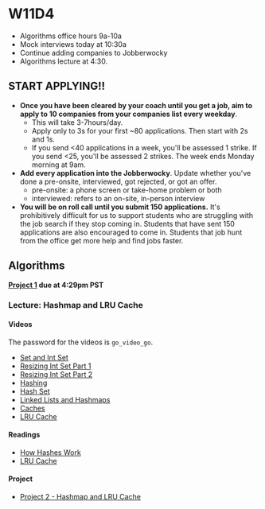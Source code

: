 # W11D4
* Algorithms office hours 9a-10a
* Mock interviews today at 10:30a
* Continue adding companies to Jobberwocky
* Algorithms lecture at 4:30.

## START APPLYING!!
  * **Once you have been cleared by your coach until you get a job, aim to apply to 10 companies from your companies list every weekday**.  
    * This will take 3-7hours/day.
    * Apply only to 3s for your first ~80 applications. Then start with 2s and 1s.
    * If you send <40 applications in a week, you'll be assessed 1 strike. If you send <25, you'll be assessed 2 strikes. The week ends Monday morning at 9am.
  * **Add every application into the Jobberwocky**. Update whether you've done a pre-onsite, interviewed, got rejected, or got an offer.
    * pre-onsite: a phone screen or take-home problem or both
    * interviewed: refers to an on-site, in-person interview
  * **You will be on roll call until you submit 150 applications.** It's prohibitively difficult for us to support students who are struggling with the job search if they stop coming in.  Students that have sent 150 applications are also encouraged to come in.  Students that job hunt from the office get more help and find jobs faster.  


## Algorithms

__[Project 1](./algorithms/w11d3/project1) due at 4:29pm PST__

### Lecture: Hashmap and LRU Cache

#### Videos

The password for the videos is `go_video_go`.

* [Set and Int Set](https://vimeo.com/159431377)
* [Resizing Int Set Part 1](https://vimeo.com/159433039)
* [Resizing Int Set Part 2](https://vimeo.com/159437719)
* [Hashing](https://vimeo.com/159435811)
* [Hash Set](https://vimeo.com/159438691)
* [Linked Lists and Hashmaps](https://vimeo.com/159440267)
* [Caches](https://vimeo.com/159441490)
* [LRU Cache](https://vimeo.com/159435146)

#### Readings
* [How Hashes Work](http://www.gotealeaf.com/blog/how-the-hash-works-in-ruby)
* [LRU Cache](https://web.archive.org/web/20150710185255/http://mcicpc.cs.atu.edu/archives/2012/mcpc2012/lru/lru.html)

#### Project
* [Project 2 - Hashmap and LRU Cache](./algorithms/w11d4/project2)

[job-search-etiquette]: ../self-presentation/job_search_etiquette.md
[typical-interview]: ../interview-prep/typical_interview.md
[good-questions]: ../self-presentation/good_questions.md
[text-only]: ../self-presentation/text-resume.md
